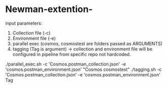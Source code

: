 # Newman-extention-
input parameters:
1. Collection file (-c)
2. Environment file (-e)
3. parallel exec (cosmos, cosmostest are folders passed as ARGUMENTS)
4. tagging (Tag is argument)
-> collection and environment file will be configured in pipeline from specific repo not hardcoded.

./parallel_exec.sh -c 'Cosmos.postman_collection.json' -e 'cosmos.postman_environment.json' "Cosmos cosmostest"
./tagging.sh -c 'Cosmos.postman_collection.json' -e 'cosmos.postman_environment.json’ Tag

